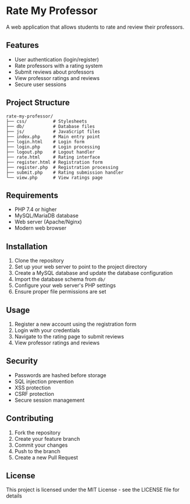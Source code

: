 # Rate My Professor

A web application that allows students to rate and review their professors.

## Features

- User authentication (login/register)
- Rate professors with a rating system
- Submit reviews about professors
- View professor ratings and reviews
- Secure user sessions

## Project Structure

```
rate-my-professor/
├── css/          # Stylesheets
├── db/           # Database files
├── js/           # JavaScript files
├── index.php     # Main entry point
├── login.html    # Login form
├── login.php     # Login processing
├── logout.php    # Logout handler
├── rate.html     # Rating interface
├── register.html # Registration form
├── register.php  # Registration processing
├── submit.php    # Rating submission handler
└── view.php      # View ratings page
```

## Requirements

- PHP 7.4 or higher
- MySQL/MariaDB database
- Web server (Apache/Nginx)
- Modern web browser

## Installation

1. Clone the repository
2. Set up your web server to point to the project directory
3. Create a MySQL database and update the database configuration
4. Import the database schema from `db/`
5. Configure your web server's PHP settings
6. Ensure proper file permissions are set

## Usage

1. Register a new account using the registration form
2. Login with your credentials
3. Navigate to the rating page to submit reviews
4. View professor ratings and reviews

## Security

- Passwords are hashed before storage
- SQL injection prevention
- XSS protection
- CSRF protection
- Secure session management

## Contributing

1. Fork the repository
2. Create your feature branch
3. Commit your changes
4. Push to the branch
5. Create a new Pull Request

## License

This project is licensed under the MIT License - see the LICENSE file for details

